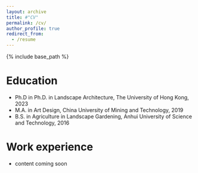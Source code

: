 ```yaml
---
layout: archive
title: #"CV"
permalink: /cv/
author_profile: true
redirect_from:
  - /resume
---
```


{% include base_path %}

Education
======
* Ph.D in Ph.D. in Landscape Architecture, The University of Hong Kong, 2023
* M.A. in Art Design, China University of Mining and Technology, 2019
* B.S. in Agriculture in Landscape Gardening, Anhui University of Science and Technology, 2016

Work experience
======
* content coming soon
